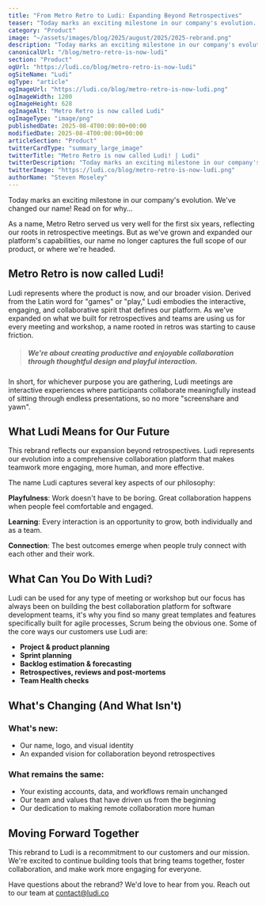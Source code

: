 ```yaml
---
title: "From Metro Retro to Ludi: Expanding Beyond Retrospectives"
teaser: "Today marks an exciting milestone in our company's evolution. Metro Retro is now Ludi, reflecting our vision for collaboration beyond retrospectives."
category: "Product"
image: "~/assets/images/blog/2025/august/2025/2025-rebrand.png"
description: "Today marks an exciting milestone in our company's evolution. Metro Retro is now Ludi, reflecting our vision for collaboration beyond retrospectives."
canonicalUrl: "/blog/metro-retro-is-now-ludi"
section: "Product"
ogUrl: "https://ludi.co/blog/metro-retro-is-now-ludi"
ogSiteName: "Ludi"
ogType: "article"
ogImageUrl: "https://ludi.co/blog/metro-retro-is-now-ludi.png"
ogImageWidth: 1200
ogImageHeight: 628
ogImageAlt: "Metro Retro is now called Ludi"
ogImageType: "image/png"
publishedDate: 2025-08-4T00:00:00+00:00
modifiedDate: 2025-08-4T00:00:00+00:00
articleSection: "Product"
twitterCardType: "summary_large_image"
twitterTitle: "Metro Retro is now called Ludi! | Ludi"
twitterDescription: "Today marks an exciting milestone in our company's evolution. Metro Retro is now Ludi, reflecting our vision for collaboration beyond retrospectives."
twitterImage: "https://ludi.co/blog/metro-retro-is-now-ludi.png"
authorName: "Steven Moseley"
---
```


Today marks an exciting milestone in our company's evolution. We've changed our name! Read on for why...

As a name, Metro Retro served us very well for the first six years, reflecting our roots in retrospective meetings. But as we've grown and expanded our platform's capabilities, our name no longer captures the full scope of our product, or where we're headed.

## Metro Retro is now called Ludi!

Ludi represents where the product is now, and our broader vision. Derived from the Latin word for "games" or "play," Ludi embodies the interactive, engaging, and collaborative spirit that defines our platform. As we've expanded on what we built for retrospectives and teams are using us for every meeting and workshop, a name rooted in retros was starting to cause friction.

> ##### We're about creating productive and enjoyable collaboration through thoughtful design and playful interaction.

In short, for whichever purpose you are gathering, Ludi meetings are interactive experiences where participants collaborate meaningfully instead of sitting through endless presentations, so no more "screenshare and yawn".

## What Ludi Means for Our Future

This rebrand reflects our expansion beyond retrospectives. Ludi represents our evolution into a comprehensive collaboration platform that makes teamwork more engaging, more human, and more effective.

The name Ludi captures several key aspects of our philosophy:

**Playfulness**: Work doesn't have to be boring. Great collaboration happens when people feel comfortable and engaged.

**Learning**: Every interaction is an opportunity to grow, both individually and as a team.

**Connection**: The best outcomes emerge when people truly connect with each other and their work.

## What Can You Do With Ludi?

Ludi can be used for any type of meeting or workshop but our focus has always been on building the best collaboration platform for software development teams, it's why you find so many great templates and features specifically built for agile processes, Scrum being the obvious one. Some of the core ways our customers use Ludi are:

- **Project & product planning**
- **Sprint planning**
- **Backlog estimation & forecasting**
- **Retrospectives, reviews and post-mortems**
- **Team Health checks**

## What's Changing (And What Isn't)

### What's new:

- Our name, logo, and visual identity
- An expanded vision for collaboration beyond retrospectives

### What remains the same:

- Your existing accounts, data, and workflows remain unchanged
- Our team and values that have driven us from the beginning
- Our dedication to making remote collaboration more human

## Moving Forward Together

This rebrand to Ludi is a recommitment to our customers and our mission. We're excited to continue building tools that bring teams together, foster collaboration, and make work more engaging for everyone.

Have questions about the rebrand? We'd love to hear from you. Reach out to our team at contact@ludi.co 